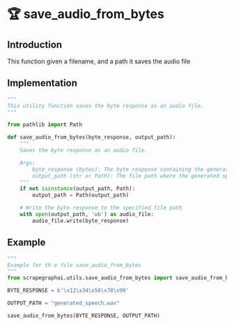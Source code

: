 # 🏆 save_audio_from_bytes

## Introduction
This function given a filename, and a path it saves the audio file

## Implementation
```python
"""
This utility function saves the byte response as an audio file.
"""

from pathlib import Path

def save_audio_from_bytes(byte_response, output_path):
    """
    Saves the byte response as an audio file.

    Args:
        byte_response (bytes): The byte response containing the generated speech.
        output_path (str or Path): The file path where the generated speech should be saved.
    """
    if not isinstance(output_path, Path):
        output_path = Path(output_path)

    # Write the byte response to the specified file path
    with open(output_path, 'wb') as audio_file:
        audio_file.write(byte_response)

```

## Example
```python
""" 
Example for th e file save_audio_from_bytes
"""
from scrapegraphai.utils.save_audio_from_bytes import save_audio_from_bytes

BYTE_RESPONSE = b'\x12\x34\x56\x78\x90'

OUTPUT_PATH = "generated_speech.wav"

save_audio_from_bytes(BYTE_RESPONSE, OUTPUT_PATH)


```